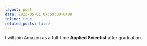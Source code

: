 ```yaml
---
layout: post
date: 2023-05-01 07:59:00-0400
inline: true
related_posts: false
---
```


I will join Amazon as a full-time **Applied Scientist** after graduation.
